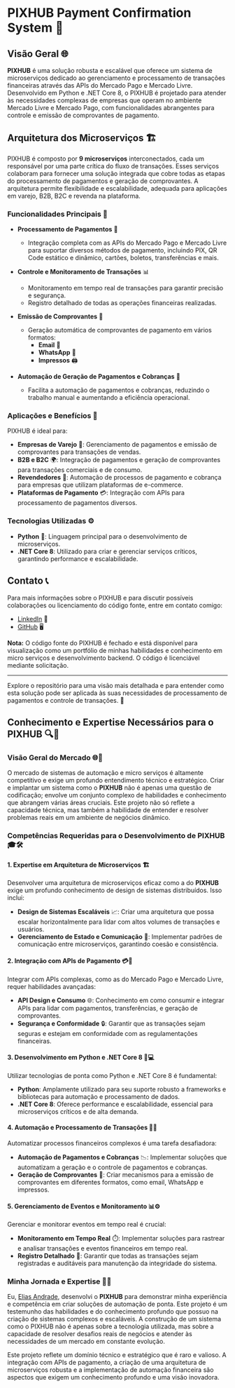 # PIXHUB Payment Confirmation System 🚀

## Visão Geral 🌐

**PIXHUB** é uma solução robusta e escalável que oferece um sistema de microserviços dedicado ao gerenciamento e processamento de transações financeiras através das APIs do Mercado Pago e Mercado Livre. Desenvolvido em Python e .NET Core 8, o PIXHUB é projetado para atender às necessidades complexas de empresas que operam no ambiente Mercado Livre e Mercado Pago, com funcionalidades abrangentes para controle e emissão de comprovantes de pagamento.

## Arquitetura dos Microserviços 🏗️

PIXHUB é composto por **9 microserviços** interconectados, cada um responsável por uma parte crítica do fluxo de transações. Esses serviços colaboram para fornecer uma solução integrada que cobre todas as etapas do processamento de pagamentos e geração de comprovantes. A arquitetura permite flexibilidade e escalabilidade, adequada para aplicações em varejo, B2B, B2C e revenda na plataforma.

### Funcionalidades Principais 🔧

- **Processamento de Pagamentos** 💸
  - Integração completa com as APIs do Mercado Pago e Mercado Livre para suportar diversos métodos de pagamento, incluindo PIX, QR Code estático e dinâmico, cartões, boletos, transferências e mais.
  
- **Controle e Monitoramento de Transações** 📊
  - Monitoramento em tempo real de transações para garantir precisão e segurança.
  - Registro detalhado de todas as operações financeiras realizadas.

- **Emissão de Comprovantes** 🧾
  - Geração automática de comprovantes de pagamento em vários formatos:
    - **Email** 📧
    - **WhatsApp** 📱
    - **Impressos** 🖨️

- **Automação de Geração de Pagamentos e Cobranças** 🤖
  - Facilita a automação de pagamentos e cobranças, reduzindo o trabalho manual e aumentando a eficiência operacional.

### Aplicações e Benefícios 🎯

PIXHUB é ideal para:

- **Empresas de Varejo** 🛒: Gerenciamento de pagamentos e emissão de comprovantes para transações de vendas.
- **B2B e B2C** 🌍: Integração de pagamentos e geração de comprovantes para transações comerciais e de consumo.
- **Revendedores** 🏪: Automação de processos de pagamento e cobrança para empresas que utilizam plataformas de e-commerce.
- **Plataformas de Pagamento** 💳: Integração com APIs para processamento de pagamentos diversos.

### Tecnologias Utilizadas ⚙️

- **Python** 🐍: Linguagem principal para o desenvolvimento de microserviços.
- **.NET Core 8**: Utilizado para criar e gerenciar serviços críticos, garantindo performance e escalabilidade.

## Contato 📞

Para mais informações sobre o PIXHUB e para discutir possíveis colaborações ou licenciamento do código fonte, entre em contato comigo:

- [LinkedIn](https://br.linkedin.com/in/itilmgf) 💼
- [GitHub](https://github.com/chaos4455) 🖥️

**Nota:** O código fonte do PIXHUB é fechado e está disponível para visualização como um portfólio de minhas habilidades e conhecimento em micro serviços e desenvolvimento backend. O código é licenciável mediante solicitação.

---

Explore o repositório para uma visão mais detalhada e para entender como esta solução pode ser aplicada às suas necessidades de processamento de pagamentos e controle de transações. 🚀


## Conhecimento e Expertise Necessários para o PIXHUB 🔍🚀

### Visão Geral do Mercado 🌐💼

O mercado de sistemas de automação e micro serviços é altamente competitivo e exige um profundo entendimento técnico e estratégico. Criar e implantar um sistema como o **PIXHUB** não é apenas uma questão de codificação; envolve um conjunto complexo de habilidades e conhecimento que abrangem várias áreas cruciais. Este projeto não só reflete a capacidade técnica, mas também a habilidade de entender e resolver problemas reais em um ambiente de negócios dinâmico.

### Competências Requeridas para o Desenvolvimento de PIXHUB 🎓🛠️

#### 1. **Expertise em Arquitetura de Microserviços** 🏗️

Desenvolver uma arquitetura de microserviços eficaz como a do **PIXHUB** exige um profundo conhecimento de design de sistemas distribuídos. Isso inclui:

- **Design de Sistemas Escaláveis** 📈: Criar uma arquitetura que possa escalar horizontalmente para lidar com altos volumes de transações e usuários.
- **Gerenciamento de Estado e Comunicação** 🔄: Implementar padrões de comunicação entre microserviços, garantindo coesão e consistência.

#### 2. **Integração com APIs de Pagamento** 💳🔗

Integrar com APIs complexas, como as do Mercado Pago e Mercado Livre, requer habilidades avançadas:

- **API Design e Consumo** 🌐: Conhecimento em como consumir e integrar APIs para lidar com pagamentos, transferências, e geração de comprovantes.
- **Segurança e Conformidade** 🔒: Garantir que as transações sejam seguras e estejam em conformidade com as regulamentações financeiras.

#### 3. **Desenvolvimento em Python e .NET Core 8** 🐍💻

Utilizar tecnologias de ponta como Python e .NET Core 8 é fundamental:

- **Python**: Amplamente utilizado para seu suporte robusto a frameworks e bibliotecas para automação e processamento de dados.
- **.NET Core 8**: Oferece performance e escalabilidade, essencial para microserviços críticos e de alta demanda.

#### 4. **Automação e Processamento de Transações** 🤖💬

Automatizar processos financeiros complexos é uma tarefa desafiadora:

- **Automação de Pagamentos e Cobranças** 📉: Implementar soluções que automatizam a geração e o controle de pagamentos e cobranças.
- **Geração de Comprovantes** 🧾: Criar mecanismos para a emissão de comprovantes em diferentes formatos, como email, WhatsApp e impressos.

#### 5. **Gerenciamento de Eventos e Monitoramento** 📊⚙️

Gerenciar e monitorar eventos em tempo real é crucial:

- **Monitoramento em Tempo Real** ⏱️: Implementar soluções para rastrear e analisar transações e eventos financeiros em tempo real.
- **Registro Detalhado** 📝: Garantir que todas as transações sejam registradas e auditáveis para manutenção da integridade do sistema.

### Minha Jornada e Expertise 💼✨

Eu, [Elias Andrade](https://br.linkedin.com/in/itilmgf), desenvolvi o **PIXHUB** para demonstrar minha experiência e competência em criar soluções de automação de ponta. Este projeto é um testemunho das habilidades e do conhecimento profundo que possuo na criação de sistemas complexos e escaláveis. A construção de um sistema como o PIXHUB não é apenas sobre a tecnologia utilizada, mas sobre a capacidade de resolver desafios reais de negócios e atender às necessidades de um mercado em constante evolução.

Este projeto reflete um domínio técnico e estratégico que é raro e valioso. A integração com APIs de pagamento, a criação de uma arquitetura de microserviços robusta e a implementação de automação financeira são aspectos que exigem um conhecimento profundo e uma visão inovadora.

